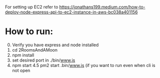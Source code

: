 For setting up EC2 refer to https://jonathans199.medium.com/how-to-deploy-node-express-api-to-ec2-instance-in-aws-bc038a401156
# How to run:
0. Verify you have express and node installed
1. cd 2RoomsAndAMoon
2. npm install
3. set desired port in ./bin/www.js
4. npm start
4.5 pm2 start .bin/www.js (if you want to run even when cli is not open
